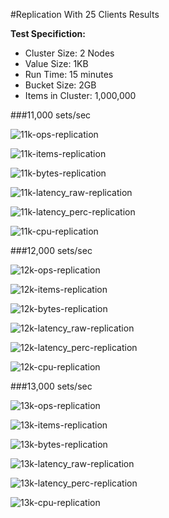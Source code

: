 #Replication With 25 Clients Results

**Test Specifiction:**

* Cluster Size: 2 Nodes
* Value Size: 1KB
* Run Time: 15 minutes
* Bucket Size: 2GB
* Items in Cluster: 1,000,000

###11,000 sets/sec

![11k-ops-replication](images/replication_25_clients/11k_ops.png)

![11k-items-replication](images/replication_25_clients/11k_items.png)

![11k-bytes-replication](images/replication_25_clients/11k_bytes.png)

![11k-latency_raw-replication](images/replication_25_clients/11k_latency_raw.png)

![11k-latency_perc-replication](images/replication_25_clients/11k_latency_perc.png)

![11k-cpu-replication](images/replication_25_clients/11k_cpu.png)

###12,000 sets/sec

![12k-ops-replication](images/replication_25_clients/12k_ops.png)

![12k-items-replication](images/replication_25_clients/12k_items.png)

![12k-bytes-replication](images/replication_25_clients/12k_bytes.png)

![12k-latency_raw-replication](images/replication_25_clients/12k_latency_raw.png)

![12k-latency_perc-replication](images/replication_25_clients/12k_latency_perc.png)

![12k-cpu-replication](images/replication_25_clients/12k_cpu.png)

###13,000 sets/sec

![13k-ops-replication](images/replication_25_clients/13k_ops.png)

![13k-items-replication](images/replication_25_clients/13k_items.png)

![13k-bytes-replication](images/replication_25_clients/13k_bytes.png)

![13k-latency_raw-replication](images/replication_25_clients/13k_latency_raw.png)

![13k-latency_perc-replication](images/replication_25_clients/13k_latency_perc.png)

![13k-cpu-replication](images/replication_25_clients/13k_cpu.png)

